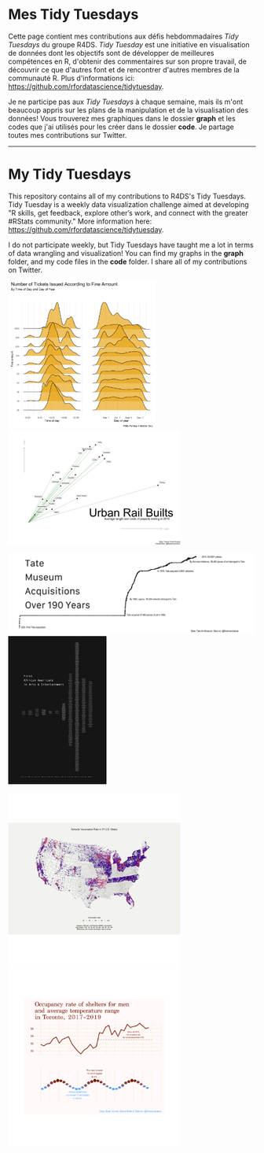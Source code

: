 # Mes Tidy Tuesdays

Cette page contient mes contributions aux défis hebdommadaires _Tidy Tuesdays_ du groupe R4DS. _Tidy Tuesday_ est une initiative en visualisation de données dont les objectifs sont de développer de meilleures compétences en R, d'obtenir des commentaires sur son propre travail, de découvrir ce que d'autres font et de rencontrer d'autres membres de la communauté R. Plus d'informations ici: https://github.com/rfordatascience/tidytuesday. 

Je ne participe pas aux _Tidy Tuesdays_ à chaque semaine, mais ils m'ont beaucoup appris sur les plans de la manipulation et de la visualisation des données! Vous trouverez mes graphiques dans le dossier __graph__ et les codes que j'ai utilisés pour les créer dans le dossier __code__. Je partage toutes mes contributions sur Twitter. 

------------

# My Tidy Tuesdays

This repository contains all of my contributions to R4DS's Tidy Tuesdays. Tidy Tuesday is a weekly data visualization challenge aimed at developing "R skills, get feedback, explore other’s work, and connect with the greater #RStats community." More information here: https://github.com/rfordatascience/tidytuesday.

I do not participate weekly, but Tidy Tuesdays have taught me a lot in terms of data wrangling and visualization! You can find my graphs in the __graph__ folder, and my code files in the __code__ folder. I share all of my contributions on Twitter.

<p float="center">
  <img src="https://raw.githubusercontent.com/florencevdubois/MyTidyTuesdays/master/graphs/plot-2019.12.03.png" alt="tickets" width="300"/> 
  <img src="https://raw.githubusercontent.com/florencevdubois/MyTidyTuesdays/master/graphs/plot1-2021.01.05.png" alt="rails" width="350"/>
</p>

<p float="center">
  <img src="https://raw.githubusercontent.com/florencevdubois/MyTidyTuesdays/master/graphs/plot-2021.01.12.png" alt="tate" width="500"/>
  <img src="https://raw.githubusercontent.com/florencevdubois/MyTidyTuesdays/master/graphs/plot-2020.06.09.png" alt="arts" width="200"/>
</p>

<p float="center">
 <img src="https://raw.githubusercontent.com/florencevdubois/MyTidyTuesdays/master/graphs/plot-2020.02.25.png" alt="measles" width="350"/> 
<img src="https://raw.githubusercontent.com/florencevdubois/MyTidyTuesdays/master/graphs/plot-2020.12.01.png" alt="toronto" width="350"/>
</p>


